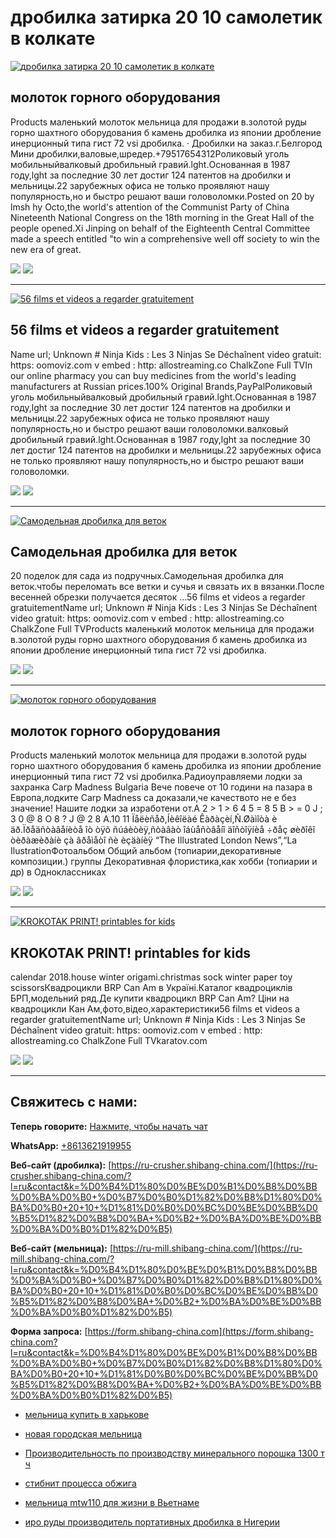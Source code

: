 # дробилка затирка 20 10 самолетик в колкате

<a href="https://swt.shibang-china.com/?l=ru&img&k=%D0%B4%D1%80%D0%BE%D0%B1%D0%B8%D0%BB%D0%BA%D0%B0+%D0%B7%D0%B0%D1%82%D0%B8%D1%80%D0%BA%D0%B0+20+10+%D1%81%D0%B0%D0%BC%D0%BE%D0%BB%D0%B5%D1%82%D0%B8%D0%BA+%D0%B2+%D0%BA%D0%BE%D0%BB%D0%BA%D0%B0%D1%82%D0%B5" target="_blank">![дробилка затирка 20 10 самолетик в колкате](http://static.shibang-china.com/all-800x300/1351.jpg)</a>

## молоток горного оборудования
Products маленький молоток мельница для продажи в.золотой руды горно шахтного оборудования б камень дробилка из японии дробление инерционный типа гист 72 vsi дробилка.&nbsp;&#0183;&#32;Дробилки на заказ.г.Белгород Мини дробилки,валовые,шредер.+79517654312Роликовый уголь мобильныйвалковый дробильный гравий.lght.Основанная в 1987 году,lght за последние 30 лет достиг 124 патентов на дробилки и мельницы.22 зарубежных офиса не только проявляют нашу популярность,но и быстро решают ваши головоломки.Posted on 20 by lmsh hy Octo,the world's attention of the Communist Party of China Nineteenth National Congress on the 18th morning in the Great Hall of the people opened.Xi Jinping on behalf of the Eighteenth Central Committee made a speech entitled &quot;to win a comprehensive well off society to win the new era of great.


<a href="https://whatsapp.shibangsoft.com/WhatsApp.php" target="_blank" title="WhatsApp">![](http://static.shibang-china.com/icon/whatsapp.png)</a> <a href="https://swt.shibang-china.com/?l=ru&icon&k=%D0%B4%D1%80%D0%BE%D0%B1%D0%B8%D0%BB%D0%BA%D0%B0+%D0%B7%D0%B0%D1%82%D0%B8%D1%80%D0%BA%D0%B0+20+10+%D1%81%D0%B0%D0%BC%D0%BE%D0%BB%D0%B5%D1%82%D0%B8%D0%BA+%D0%B2+%D0%BA%D0%BE%D0%BB%D0%BA%D0%B0%D1%82%D0%B5" target="_blank">![](http://static.shibang-china.com/icon/chat-ru.png)</a>

---

<a href="https://swt.shibang-china.com/?l=ru&img&k=%D0%B4%D1%80%D0%BE%D0%B1%D0%B8%D0%BB%D0%BA%D0%B0+%D0%B7%D0%B0%D1%82%D0%B8%D1%80%D0%BA%D0%B0+20+10+%D1%81%D0%B0%D0%BC%D0%BE%D0%BB%D0%B5%D1%82%D0%B8%D0%BA+%D0%B2+%D0%BA%D0%BE%D0%BB%D0%BA%D0%B0%D1%82%D0%B5" target="_blank">![56 films et videos a regarder gratuitement](http://static.shibang-china.com/all-800x300/752.jpg)</a>

## 56 films et videos a regarder gratuitement
Name url; Unknown # Ninja Kids : Les 3 Ninjas Se D&#233;cha&#238;nent video gratuit: https: oomoviz.com v embed : http: allostreaming.co ChalkZone Full TVIn our online pharmacy you can buy medicines from the world's leading manufacturers at Russian prices.100% Original Brands,PayPalРоликовый уголь мобильныйвалковый дробильный гравий.lght.Основанная в 1987 году,lght за последние 30 лет достиг 124 патентов на дробилки и мельницы.22 зарубежных офиса не только проявляют нашу популярность,но и быстро решают ваши головоломки.валковый дробильный гравий.lght.Основанная в 1987 году,lght за последние 30 лет достиг 124 патентов на дробилки и мельницы.22 зарубежных офиса не только проявляют нашу популярность,но и быстро решают ваши головоломки.


<a href="https://whatsapp.shibangsoft.com/WhatsApp.php" target="_blank" title="WhatsApp">![](http://static.shibang-china.com/icon/whatsapp.png)</a> <a href="https://swt.shibang-china.com/?l=ru&icon&k=%D0%B4%D1%80%D0%BE%D0%B1%D0%B8%D0%BB%D0%BA%D0%B0+%D0%B7%D0%B0%D1%82%D0%B8%D1%80%D0%BA%D0%B0+20+10+%D1%81%D0%B0%D0%BC%D0%BE%D0%BB%D0%B5%D1%82%D0%B8%D0%BA+%D0%B2+%D0%BA%D0%BE%D0%BB%D0%BA%D0%B0%D1%82%D0%B5" target="_blank">![](http://static.shibang-china.com/icon/chat-ru.png)</a>

---

<a href="https://swt.shibang-china.com/?l=ru&img&k=%D0%B4%D1%80%D0%BE%D0%B1%D0%B8%D0%BB%D0%BA%D0%B0+%D0%B7%D0%B0%D1%82%D0%B8%D1%80%D0%BA%D0%B0+20+10+%D1%81%D0%B0%D0%BC%D0%BE%D0%BB%D0%B5%D1%82%D0%B8%D0%BA+%D0%B2+%D0%BA%D0%BE%D0%BB%D0%BA%D0%B0%D1%82%D0%B5" target="_blank">![Самодельная дробилка для веток](http://static.shibang-china.com/all-800x300/310.jpg)</a>

## Самодельная дробилка для веток
20 поделок для сада из подручных.Самодельная дробилка для веток.чтобы переломать все ветки и сучья и связать их в вязанки.После весенней обрезки получается десяток …56 films et videos a regarder gratuitementName url; Unknown # Ninja Kids : Les 3 Ninjas Se D&#233;cha&#238;nent video gratuit: https: oomoviz.com v embed : http: allostreaming.co ChalkZone Full TVProducts маленький молоток мельница для продажи в.золотой руды горно шахтного оборудования б камень дробилка из японии дробление инерционный типа гист 72 vsi дробилка.


<a href="https://whatsapp.shibangsoft.com/WhatsApp.php" target="_blank" title="WhatsApp">![](http://static.shibang-china.com/icon/whatsapp.png)</a> <a href="https://swt.shibang-china.com/?l=ru&icon&k=%D0%B4%D1%80%D0%BE%D0%B1%D0%B8%D0%BB%D0%BA%D0%B0+%D0%B7%D0%B0%D1%82%D0%B8%D1%80%D0%BA%D0%B0+20+10+%D1%81%D0%B0%D0%BC%D0%BE%D0%BB%D0%B5%D1%82%D0%B8%D0%BA+%D0%B2+%D0%BA%D0%BE%D0%BB%D0%BA%D0%B0%D1%82%D0%B5" target="_blank">![](http://static.shibang-china.com/icon/chat-ru.png)</a>

---

<a href="https://swt.shibang-china.com/?l=ru&img&k=%D0%B4%D1%80%D0%BE%D0%B1%D0%B8%D0%BB%D0%BA%D0%B0+%D0%B7%D0%B0%D1%82%D0%B8%D1%80%D0%BA%D0%B0+20+10+%D1%81%D0%B0%D0%BC%D0%BE%D0%BB%D0%B5%D1%82%D0%B8%D0%BA+%D0%B2+%D0%BA%D0%BE%D0%BB%D0%BA%D0%B0%D1%82%D0%B5" target="_blank">![молоток горного оборудования](http://static.shibang-china.com/all-800x300/1518.jpg)</a>

## молоток горного оборудования
Products маленький молоток мельница для продажи в.золотой руды горно шахтного оборудования б камень дробилка из японии дробление инерционный типа гист 72 vsi дробилка.Радиоуправляеми лодки за захранка Carp Madness Bulgaria Вече повече от 10 години на пазара в Европа,лодките Carp Madness са доказали,че качеството не е без значение! Нашите лодки за изработени от.A 2 &gt; 1 &gt; 6 4 5 = 8 5 B &gt; = 0 J ; 3 0 @ 8 O 8 ? J @ 2 8 A.10 11 &#207;&#229;&#235;&#232;&#241;&#229;&#240;,&#205;&#232;&#234;&#238;&#235;&#224;&#233; &#202;&#224;&#240;&#224;&#231;&#232;&#237;,&#209;.&#216;&#224;&#236;&#238;&#242;&#224; &#232; &#228;&#240;.&#207;&#240;&#229;&#228;&#241;&#242;&#224;&#226;&#229;&#237;&#232;&#242;&#229; &#238;&#242; &#242;&#255;&#245; &#241;&#250;&#225;&#232;&#242;&#232;&#255;,&#241;&#242;&#224;&#226;&#224;&#242; &#238;&#225;&#249;&#229;&#241;&#242;&#226;&#229;&#237;&#238; &#228;&#238;&#241;&#242;&#238;&#255;&#237;&#232;&#229; &#247;&#240;&#229;&#231; &#248;&#232;&#240;&#238;&#234;&#238; &#242;&#232;&#240;&#224;&#230;&#232;&#240;&#224;&#237;&#232; &#231;&#224; &#226;&#240;&#229;&#236;&#229;&#242;&#238; &#241;&#232; &#232;&#231;&#228;&#224;&#237;&#232;&#255; “The Illustrated London News”,“La IlustrationФотоальбом Общий альбом (топиарии,декоративные композиции.) группы Декоративная флористика,как хобби (топиарии и др) в Одноклассниках


<a href="https://whatsapp.shibangsoft.com/WhatsApp.php" target="_blank" title="WhatsApp">![](http://static.shibang-china.com/icon/whatsapp.png)</a> <a href="https://swt.shibang-china.com/?l=ru&icon&k=%D0%B4%D1%80%D0%BE%D0%B1%D0%B8%D0%BB%D0%BA%D0%B0+%D0%B7%D0%B0%D1%82%D0%B8%D1%80%D0%BA%D0%B0+20+10+%D1%81%D0%B0%D0%BC%D0%BE%D0%BB%D0%B5%D1%82%D0%B8%D0%BA+%D0%B2+%D0%BA%D0%BE%D0%BB%D0%BA%D0%B0%D1%82%D0%B5" target="_blank">![](http://static.shibang-china.com/icon/chat-ru.png)</a>

---

<a href="https://swt.shibang-china.com/?l=ru&img&k=%D0%B4%D1%80%D0%BE%D0%B1%D0%B8%D0%BB%D0%BA%D0%B0+%D0%B7%D0%B0%D1%82%D0%B8%D1%80%D0%BA%D0%B0+20+10+%D1%81%D0%B0%D0%BC%D0%BE%D0%BB%D0%B5%D1%82%D0%B8%D0%BA+%D0%B2+%D0%BA%D0%BE%D0%BB%D0%BA%D0%B0%D1%82%D0%B5" target="_blank">![KROKOTAK PRINT! printables for kids](http://static.shibang-china.com/all-800x300/383.jpg)</a>

## KROKOTAK PRINT! printables for kids
calendar 2018.house winter origami.christmas sock winter paper toy scissorsКвадроцикли BRP Can Am в Україні.Каталог квадроциклів БРП,модельний ряд.Де купити квадроцикл BRP Can Am? Ціни на квадроцикли Кан Ам,фото,відео,характеристики56 films et videos a regarder gratuitementName url; Unknown # Ninja Kids : Les 3 Ninjas Se D&#233;cha&#238;nent video gratuit: https: oomoviz.com v embed : http: allostreaming.co ChalkZone Full TVkaratov.com


<a href="https://whatsapp.shibangsoft.com/WhatsApp.php" target="_blank" title="WhatsApp">![](http://static.shibang-china.com/icon/whatsapp.png)</a> <a href="https://swt.shibang-china.com/?l=ru&icon&k=%D0%B4%D1%80%D0%BE%D0%B1%D0%B8%D0%BB%D0%BA%D0%B0+%D0%B7%D0%B0%D1%82%D0%B8%D1%80%D0%BA%D0%B0+20+10+%D1%81%D0%B0%D0%BC%D0%BE%D0%BB%D0%B5%D1%82%D0%B8%D0%BA+%D0%B2+%D0%BA%D0%BE%D0%BB%D0%BA%D0%B0%D1%82%D0%B5" target="_blank">![](http://static.shibang-china.com/icon/chat-ru.png)</a>

---
## Свяжитесь с нами:

**Теперь говорите:** [Нажмите, чтобы начать чат](https://swt.shibang-china.com?l=ru&contact&k=%D0%B4%D1%80%D0%BE%D0%B1%D0%B8%D0%BB%D0%BA%D0%B0+%D0%B7%D0%B0%D1%82%D0%B8%D1%80%D0%BA%D0%B0+20+10+%D1%81%D0%B0%D0%BC%D0%BE%D0%BB%D0%B5%D1%82%D0%B8%D0%BA+%D0%B2+%D0%BA%D0%BE%D0%BB%D0%BA%D0%B0%D1%82%D0%B5)

**WhatsApp:**  [+8613621919955](https://whatsapp.shibangsoft.com/WhatsApp.php)

**Веб-сайт (дробилка):** [https://ru-crusher.shibang-china.com/](https://ru-crusher.shibang-china.com/?l=ru&contact&k=%D0%B4%D1%80%D0%BE%D0%B1%D0%B8%D0%BB%D0%BA%D0%B0+%D0%B7%D0%B0%D1%82%D0%B8%D1%80%D0%BA%D0%B0+20+10+%D1%81%D0%B0%D0%BC%D0%BE%D0%BB%D0%B5%D1%82%D0%B8%D0%BA+%D0%B2+%D0%BA%D0%BE%D0%BB%D0%BA%D0%B0%D1%82%D0%B5)

**Веб-сайт (мельница):** [https://ru-mill.shibang-china.com/](https://ru-mill.shibang-china.com/?l=ru&contact&k=%D0%B4%D1%80%D0%BE%D0%B1%D0%B8%D0%BB%D0%BA%D0%B0+%D0%B7%D0%B0%D1%82%D0%B8%D1%80%D0%BA%D0%B0+20+10+%D1%81%D0%B0%D0%BC%D0%BE%D0%BB%D0%B5%D1%82%D0%B8%D0%BA+%D0%B2+%D0%BA%D0%BE%D0%BB%D0%BA%D0%B0%D1%82%D0%B5)

**Форма запроса:** [https://form.shibang-china.com](https://form.shibang-china.com?l=ru&contact&k=%D0%B4%D1%80%D0%BE%D0%B1%D0%B8%D0%BB%D0%BA%D0%B0+%D0%B7%D0%B0%D1%82%D0%B8%D1%80%D0%BA%D0%B0+20+10+%D1%81%D0%B0%D0%BC%D0%BE%D0%BB%D0%B5%D1%82%D0%B8%D0%BA+%D0%B2+%D0%BA%D0%BE%D0%BB%D0%BA%D0%B0%D1%82%D0%B5)

* [мельница купить в харькове](../107/%D0%BC%D0%B5%D0%BB%D1%8C%D0%BD%D0%B8%D1%86%D0%B0%20%D0%BA%D1%83%D0%BF%D0%B8%D1%82%D1%8C%20%D0%B2%20%D1%85%D0%B0%D1%80%D1%8C%D0%BA%D0%BE%D0%B2%D0%B5.md)

* [новая городская мельница](../117/%D0%BD%D0%BE%D0%B2%D0%B0%D1%8F%20%D0%B3%D0%BE%D1%80%D0%BE%D0%B4%D1%81%D0%BA%D0%B0%D1%8F%20%D0%BC%D0%B5%D0%BB%D1%8C%D0%BD%D0%B8%D1%86%D0%B0.md)

* [Производительность по производству минерального порошка 1300 т  ч](../120/%D0%9F%D1%80%D0%BE%D0%B8%D0%B7%D0%B2%D0%BE%D0%B4%D0%B8%D1%82%D0%B5%D0%BB%D1%8C%D0%BD%D0%BE%D1%81%D1%82%D1%8C%20%D0%BF%D0%BE%20%D0%BF%D1%80%D0%BE%D0%B8%D0%B7%D0%B2%D0%BE%D0%B4%D1%81%D1%82%D0%B2%D1%83%20%D0%BC%D0%B8%D0%BD%D0%B5%D1%80%D0%B0%D0%BB%D1%8C%D0%BD%D0%BE%D0%B3%D0%BE%20%D0%BF%D0%BE%D1%80%D0%BE%D1%88%D0%BA%D0%B0%201300%20%D1%82%20%20%D1%87.md)

* [стибнит процесса обжига](../107/%D1%81%D1%82%D0%B8%D0%B1%D0%BD%D0%B8%D1%82%20%D0%BF%D1%80%D0%BE%D1%86%D0%B5%D1%81%D1%81%D0%B0%20%D0%BE%D0%B1%D0%B6%D0%B8%D0%B3%D0%B0.md)

* [мельница mtw110 для жизни в Вьетнаме](../120/%D0%BC%D0%B5%D0%BB%D1%8C%D0%BD%D0%B8%D1%86%D0%B0%20mtw110%20%D0%B4%D0%BB%D1%8F%20%D0%B6%D0%B8%D0%B7%D0%BD%D0%B8%20%D0%B2%20%D0%92%D1%8C%D0%B5%D1%82%D0%BD%D0%B0%D0%BC%D0%B5.md)

* [иро руды производитель портативных дробилка в Нигерии](../111/%D0%B8%D1%80%D0%BE%20%D1%80%D1%83%D0%B4%D1%8B%20%D0%BF%D1%80%D0%BE%D0%B8%D0%B7%D0%B2%D0%BE%D0%B4%D0%B8%D1%82%D0%B5%D0%BB%D1%8C%20%D0%BF%D0%BE%D1%80%D1%82%D0%B0%D1%82%D0%B8%D0%B2%D0%BD%D1%8B%D1%85%20%D0%B4%D1%80%D0%BE%D0%B1%D0%B8%D0%BB%D0%BA%D0%B0%20%D0%B2%20%D0%9D%D0%B8%D0%B3%D0%B5%D1%80%D0%B8%D0%B8.md)